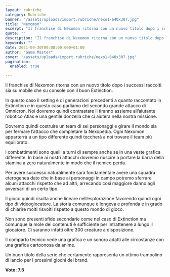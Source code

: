 ```yaml
---
layout: rubriche
category: Rubriche
banner: "/assets/uploads/import.rubriche/nexo1-640x307.jpg"
title: "Nexomon"
excerpt: "Il franchise di Nexomon ritorna con un nuovo titolo dopo i successi raccolti sia su mobile che su console con il buon Extinction. In questo caso il setting è di generazioni precedenti a quanto raccontato in Extinction e in questo caso parliamo del secondo grande attacco di Omnicron. Noi dovremo quindi contrastare il tiranno assieme [&hellip"
quote: ""
description: "Il franchise di Nexomon ritorna con un nuovo titolo dopo i successi raccolti sia su mobile che su console con il buon Extinction. In questo caso il setting è di generazioni precedenti a quanto raccontato in Extinction e in questo caso parliamo del secondo grande attacco di Omnicron. Noi dovremo quindi contrastare il tiranno assieme [&hellip"
keywords: ""
date: 2021-09-30T00:00:00.000+01:00
author: "Game Master"
cover: "/assets/uploads/import.rubriche/nexo1-640x307.jpg"
pagination:
  enabled: true

---
```


Il franchise di Nexomon ritorna con un nuovo titolo dopo i successi raccolti sia su mobile che su console con il buon Extinction.

In questo caso il setting è di generazioni precedenti a quanto raccontato in Extinction e in questo caso parliamo del secondo grande attacco di Omnicron. Noi dovremo quindi contrastare il tiranno assieme all’aiutante robotico Atlas e una gentile donzella che ci aiuterà nella nostra missione.

Dovremo quindi costruire un team di sei personaggi e girare il mondo sia per fermare l’attacco che completare la Nexopedia. Ogni Nexomon apparterrà a un tipo differente quindi toccherà a noi trovare il team più equilibrato.

I combattimenti sono quelli a turni di sempre anche se in una veste grafica differente. In base ai nostri attacchi dovremo riuscire a portare la barra della stamina a zero naturalmente in modo che il nemico perda.

Per avere successo naturalmente sarà fondamentale avere una squadra eterogenea dato che in base ai personaggi in campo potremo sferrare alcuni attacchi rispetto che ad altri, arrecando così maggiore danno agli avversari di un certo tipo.

Il gioco quindi risulta anche lineare nell’esplorazione favorendo quindi ogni tipo di videogiocatore. La storia comunque è longeva e profonda e in grado di chiarire molti risvolti rispetto a questo mondo di gioco.

Non sono presenti sfide secondarie come nel caso di Extinction ma comunque la mole dei contenuti è sufficiente per intrattenere a lungo il giocatore. Ci saranno infatti oltre 300 creature a disposizione.

Il comparto tecnico vede una grafica e un sonoro adatti alle circostanze con una grafica cartoonosa da anime.

Un buon titolo della serie che certamente rappresenta un ottimo trampolino di lancio per i prossimi giochi del brand.

**Voto: 7.5**